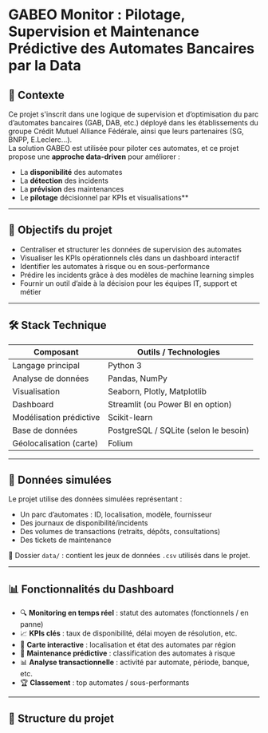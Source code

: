 # GABEO Monitor : Pilotage, Supervision et Maintenance Prédictive des Automates Bancaires par la Data

## 📌 Contexte

Ce projet s'inscrit dans une logique de supervision et d’optimisation du parc d’automates bancaires (GAB, DAB, etc.) déployé 
dans les établissements du groupe Crédit Mutuel Alliance Fédérale, ainsi que leurs partenaires (SG, BNPP, E.Leclerc…).  
La solution GABEO est utilisée pour piloter ces automates, et ce projet propose une **approche data-driven** pour améliorer :

- La **disponibilité** des automates
- La **détection** des incidents
- La **prévision** des maintenances
- Le **pilotage** décisionnel par KPIs et visualisations**

---

## 🎯 Objectifs du projet

- Centraliser et structurer les données de supervision des automates
- Visualiser les KPIs opérationnels clés dans un dashboard interactif
- Identifier les automates à risque ou en sous-performance
- Prédire les incidents grâce à des modèles de machine learning simples
- Fournir un outil d’aide à la décision pour les équipes IT, support et métier

---

## 🛠️ Stack Technique

| Composant | Outils / Technologies |
|----------|------------------------|
| Langage principal | Python 3 |
| Analyse de données | Pandas, NumPy |
| Visualisation | Seaborn, Plotly, Matplotlib |
| Dashboard | Streamlit (ou Power BI en option) |
| Modélisation prédictive | Scikit-learn |
| Base de données | PostgreSQL / SQLite (selon le besoin) |
| Géolocalisation (carte) | Folium |

---

## 🧪 Données simulées

Le projet utilise des données simulées représentant :
- Un parc d’automates : ID, localisation, modèle, fournisseur
- Des journaux de disponibilité/incidents
- Des volumes de transactions (retraits, dépôts, consultations)
- Des tickets de maintenance

📁 Dossier `data/` : contient les jeux de données `.csv` utilisés dans le projet.

---

## 📊 Fonctionnalités du Dashboard

- 🔍 **Monitoring en temps réel** : statut des automates (fonctionnels / en panne)
- 📈 **KPIs clés** : taux de disponibilité, délai moyen de résolution, etc.
- 📍 **Carte interactive** : localisation et état des automates par région
- 🧠 **Maintenance prédictive** : classification des automates à risque
- 📊 **Analyse transactionnelle** : activité par automate, période, banque, etc.
- 🏆 **Classement** : top automates / sous-performants

---

## 📁 Structure du projet

